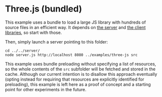 # Three.js (bundled)

This example uses a bundle to load a large JS library with hundreds of source files in an efficient way. It depends on [the server](../../server) and [the client libraries](../../client/), so start with those.

Then, simply launch a server pointing to this folder:

```
cd ../../server/
node server.js http://localhost 8080 ../examples/three-js src
```

This example uses bundle preloading without specifying a list of resources, so the whole contents of the `src` subfolder will be fetched and stored in the cache. Although our current intention is to disallow this approach eventually (opting instead for requiring that resources are explicitly identified for preloading), this example is left here as a proof of concept and a starting point for other experiments in the future.
